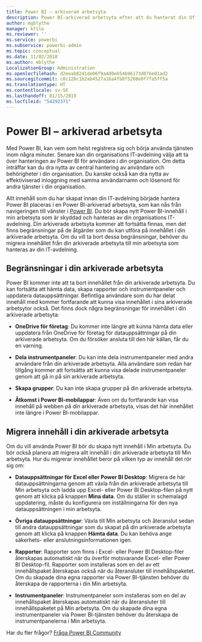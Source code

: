 ```yaml
---
title: Power BI – arkiverad arbetsyta
description: Power BI-arkiverad arbetsyta efter att du hanterat din Office 365-klient
author: mgblythe
manager: kfile
ms.reviewer: ''
ms.service: powerbi
ms.subservice: powerbi-admin
ms.topic: conceptual
ms.date: 11/02/2018
ms.author: mblythe
LocalizationGroup: Administration
ms.openlocfilehash: d2eeab8241de06f9a4d0e654696173d076e01ad2
ms.sourcegitcommit: c8c126c1b2ab4527a16a4fb8f5208e0f7fa5ff5a
ms.translationtype: HT
ms.contentlocale: sv-SE
ms.lasthandoff: 01/15/2019
ms.locfileid: "54292371"
---
```

# <a name="power-bi-archived-workspace"></a>Power BI – arkiverad arbetsyta

Med Power BI, kan vem som helst registrera sig och börja använda tjänsten inom några minuter.  Senare kan din organisations IT-avdelning välja att ta över hanteringen av Power BI för användare i din organisation.  Om detta inträffar kan du dra nytta av central hantering av användare och behörigheter i din organisation. Du kanske också kan dra nytta av effektiviserad inloggning med samma användarnamn och lösenord för andra tjänster i din organisation.

Allt innehåll som du har skapat innan din IT-avdelning började hantera Power BI placeras i en Power BI-arkiverad arbetsyta, som kan nås från navigeringen till vänster i [Power BI](https://app.powerbi.com). Du bör skapa nytt Power BI-innehåll i min arbetsyta som är skyddad och hanteras av din organisations IT-avdelning.  Din arkiverade arbetsyta kommer att fortsätta finnas, men det finns begränsningar på de åtgärder som du kan utföra på innehållet i din arkiverade arbetsyta.  Om du vill ta bort dessa begränsningar, behöver du migrera innehållet från din arkiverade arbetsyta till min arbetsyta som hanteras av din IT-avdelning.

## <a name="restrictions-in-your-archived-workspace"></a>Begränsningar i din arkiverade arbetsyta

Power BI kommer inte att ta bort innehållet från din arkiverade arbetsyta. Du kan fortsätta att hämta data, skapa rapporter och instrumentpaneler och uppdatera datauppsättningar. Befintliga användare som du har delat innehåll med kommer fortfarande att kunna visa innehållet i sina arkiverade arbetsytor också. Det finns dock några begränsningar för innehållet i din arkiverade arbetsyta:

* **OneDrive för företag**: Du kommer inte längre att kunna hämta data eller uppdatera från OneDrive för företag för datauppsättningar på din arkiverade arbetsyta.  Om du försöker ansluta till den här källan, får du en varning.

* **Dela instrumentpaneler**: Du kan inte dela instrumentpaneler med andra användare från din arkiverade arbetsyta.  Alla användare som redan har tillgång kommer att fortsätta att kunna visa delade instrumentpaneler genom att gå in på sin arkiverade arbetsyta.

* **Skapa grupper**: Du kan inte skapa grupper på din arkiverade arbetsyta.

* **Åtkomst i Power BI-mobilappar**: Även om du fortfarande kan visa innehåll på webben på din arkiverade arbetsyta, visas det här innehållet inte längre i Power BI-mobilappar.

## <a name="migrating-content-in-your-archived-workspace"></a>Migrera innehåll i din arkiverade arbetsyta

Om du vill använda Power BI bör du skapa nytt innehåll i Min arbetsyta. Du bör också planera att migrera allt innehåll i din arkiverade arbetsyta till Min arbetsyta.  Hur du migrerar innehållet beror på vilken typ av innehåll det rör sig om:

* **Datauppsättningar för Excel eller Power BI Desktop**: Migrera de här datauppsättningarna genom att växla från din arkiverade arbetsyta till Min arbetsyta och ladda upp Excel- eller Power BI Desktop-filen på nytt genom att klicka på knappen **Mina data**.  Om du ställer in schemalagd uppdatering, måste du konfigurera om inställningarna för den nya datauppsättningen i min arbetsyta.

* **Övriga datauppsättningar**: Växla till Min arbetsyta och återanslut sedan till andra datauppsättningar som du skapat på din arkiverade arbetsyta genom att klicka på knappen **Hämta data**.  Du kan behöva ange säkerhets- eller anslutningsinformationen igen.

* **Rapporter**: Rapporter som finns i Excel- eller Power BI Desktop-filer återskapas automatiskt när du överför motsvarande Excel- eller Power BI Desktop-fil. Rapporter som installeras som en del av ett innehållspaket återskapas också när du återansluter till innehållspaketet. Om du skapade dina egna rapporter via Power BI-tjänsten behöver du återskapa de rapporterna i din Min arbetsyta.

* **Instrumentpaneler**: Instrumentpaneler som installeras som en del av innehållspaket återskapas automatiskt när du återansluter till innehållspaketet på Min arbetsyta. Om du skapade dina egna instrumentpaneler via Power BI-tjänsten behöver du återskapa de instrumentpanelerna i Min arbetsyta.

Har du fler frågor? [Fråga Power BI Community](http://community.powerbi.com/)

